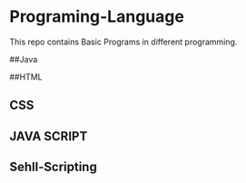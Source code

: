 # Programing-Language 
This repo contains Basic Programs in different programming.

##Java

##HTML

## CSS

## JAVA SCRIPT

## Sehll-Scripting

